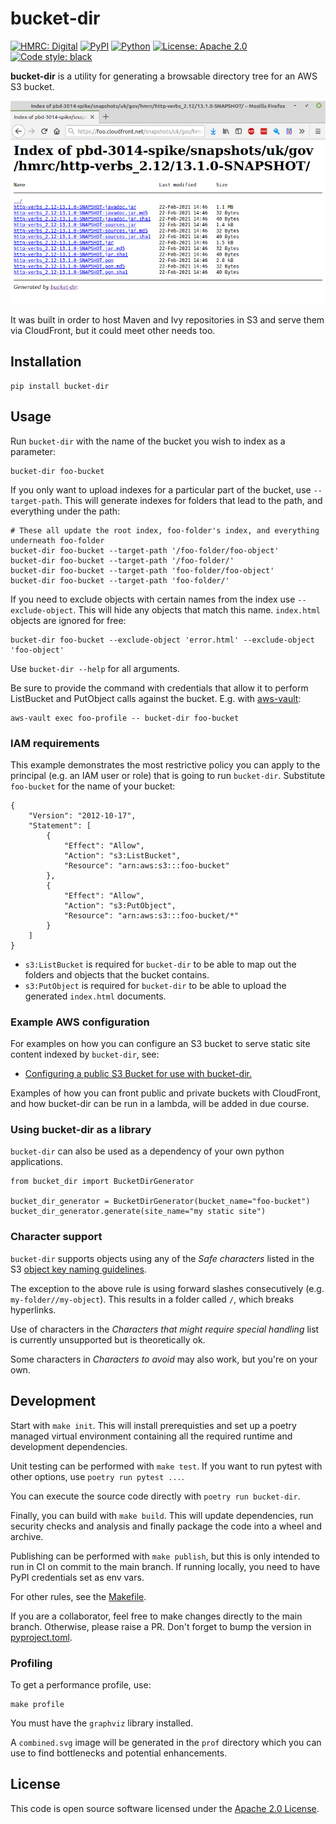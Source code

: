 # bucket-dir

<a href="https://github.com/hmrc"><img alt="HMRC: Digital" src="https://img.shields.io/badge/HMRC-Digital-FFA500?style=flat&labelColor=000000&logo=gov.uk"></a>
<a href="https://pypi.org/project/bucket-dir/"><img alt="PyPI" src="https://img.shields.io/pypi/v/bucket-dir"></a>
<a href="https://pypi.org/project/bucket-dir/"><img alt="Python" src="https://img.shields.io/pypi/pyversions/bucket-dir"></a>
<a href="https://github.com/hmrc/bucket-dir/blob/master/LICENSE"><img alt="License: Apache 2.0" src="https://img.shields.io/github/license/hmrc/bucket-dir"></a>
<a href="https://github.com/psf/black"><img alt="Code style: black" src="https://img.shields.io/badge/code%20style-black-000000.svg"></a>

**bucket-dir** is a utility for generating a browsable directory tree for an AWS S3 bucket.

!["Sample image"](/docs/sample.png "A sample of bucket-dir output.")

It was built in order to host Maven and Ivy repositories in S3 and serve them via CloudFront, but it could meet other needs too.

## Installation

```
pip install bucket-dir
```
## Usage

Run `bucket-dir` with the name of the bucket you wish to index as a parameter:

```
bucket-dir foo-bucket
```

If you only want to upload indexes for a particular part of the bucket, use `--target-path`. This will generate indexes for folders that lead to the path, and everything under the path:

```
# These all update the root index, foo-folder's index, and everything underneath foo-folder
bucket-dir foo-bucket --target-path '/foo-folder/foo-object'
bucket-dir foo-bucket --target-path '/foo-folder/'
bucket-dir foo-bucket --target-path 'foo-folder/foo-object'
bucket-dir foo-bucket --target-path 'foo-folder/'
```

If you need to exclude objects with certain names from the index use `--exclude-object`. This will hide any objects that match this name. `index.html` objects are ignored for free:

```
bucket-dir foo-bucket --exclude-object 'error.html' --exclude-object 'foo-object'
```

Use `bucket-dir --help` for all arguments.

Be sure to provide the command with credentials that allow it to perform ListBucket and PutObject calls against the bucket. E.g. with [aws-vault](https://github.com/99designs/aws-vault):

```
aws-vault exec foo-profile -- bucket-dir foo-bucket
```
### IAM requirements

This example demonstrates the most restrictive policy you can apply to the principal (e.g. an IAM user or role) that is going to run `bucket-dir`. Substitute `foo-bucket` for the name of your bucket:

```
{
    "Version": "2012-10-17",
    "Statement": [
        {
            "Effect": "Allow",
            "Action": "s3:ListBucket",
            "Resource": "arn:aws:s3:::foo-bucket"
        },
        {
            "Effect": "Allow",
            "Action": "s3:PutObject",
            "Resource": "arn:aws:s3:::foo-bucket/*"
        }
    ]
}
```

* `s3:ListBucket` is required for `bucket-dir` to be able to map out the folders and objects that the bucket contains.
* `s3:PutObject` is required for `bucket-dir` to be able to upload the generated `index.html` documents.

### Example AWS configuration

For examples on how you can configure an S3 bucket to serve static site content indexed by `bucket-dir`, see:

* [Configuring a public S3 Bucket for use with bucket-dir.](docs/s3_public.md)

Examples of how you can front public and private buckets with CloudFront, and how bucket-dir can be run in a lambda, will be added in due course.

### Using bucket-dir as a library

`bucket-dir` can also be used as a dependency of your own python applications.

```
from bucket_dir import BucketDirGenerator

bucket_dir_generator = BucketDirGenerator(bucket_name="foo-bucket")
bucket_dir_generator.generate(site_name="my static site")
```

### Character support

`bucket-dir` supports objects using any of the _Safe characters_ listed in the S3 [object key naming guidelines](https://docs.aws.amazon.com/AmazonS3/latest/userguide/object-keys.html#object-key-guidelines).

The exception to the above rule is using forward slashes consecutively (e.g. `my-folder//my-object`). This results in a folder called `/`, which breaks hyperlinks.

Use of characters in the _Characters that might require special handling_ list is currently unsupported but is theoretically ok.

Some characters in _Characters to avoid_ may also work, but you're on your own.

## Development

Start with `make init`. This will install prerequisties and set up a poetry managed virtual environment containing all the required runtime and development dependencies.

Unit testing can be performed with `make test`. If you want to run pytest with other options, use `poetry run pytest ...`.

You can execute the source code directly with `poetry run bucket-dir`.

Finally, you can build with `make build`. This will update dependencies, run security checks and analysis and finally package the code into a wheel and archive.

Publishing can be performed with `make publish`, but this is only intended to run in CI on commit to the main branch. If running locally, you need to have PyPI credentials set as env vars.

For other rules, see the [Makefile](Makefile).

If you are a collaborator, feel free to make changes directly to the main branch. Otherwise, please raise a PR. Don't forget to bump the version in [pyproject.toml](pyproject.toml).

### Profiling

To get a performance profile, use:

```
make profile
```

You must have the `graphviz` library installed.

A `combined.svg` image will be generated in the `prof` directory which you can use to find bottlenecks and potential enhancements.

## License

This code is open source software licensed under the [Apache 2.0 License]("http://www.apache.org/licenses/LICENSE-2.0.html").
